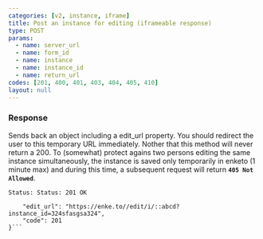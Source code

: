 ```yaml
---
categories: [v2, instance, iframe]
title: Post an instance for editing (iframeable response)
type: POST
params: 
  - name: server_url 
  - name: form_id
  - name: instance
  - name: instance_id
  - name: return_url
codes: [201, 400, 401, 403, 404, 405, 410]
layout: null
---
```


### Response

Sends back an object including a edit_url property. You should redirect the user to this temporary URL immediately. Nother that this method will never return a 200. To (somewhat) protect agains two persons editing the same instance simultaneously, the instance is saved only temporarily in enketo (1 minute max) and during this time, a subsequent request will return **`405 Not Allowed`**.

```Status: Status: 201 OK```
```{
    "edit_url": "https://enke.to//edit/i/::abcd?instance_id=324sfasgsa324",
    "code": 201
}```
